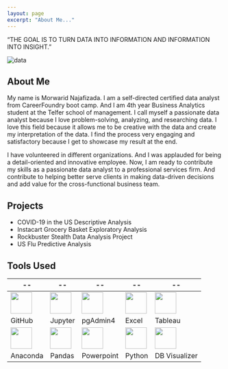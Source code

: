 ```yaml
---
layout: page
excerpt: "About Me..."
---
```




“THE GOAL IS TO TURN DATA INTO INFORMATION AND INFORMATION INTO INSIGHT.”

![data](https://morwarid1.github.io/images/data-analytics.jpg)


## About Me
My name is Morwarid Najafizada. I am a self-directed certified data analyst from CareerFoundry boot camp. And I am 4th year Business Analytics student at the Telfer school of management. I call myself a passionate data analyst because I love problem-solving, analyzing, and researching data. I love this field because it allows me to be creative with the data and create my interpretation of the data. I find the process very engaging and satisfactory because I get to showcase my result at the end.

I have volunteered in different organizations. And I was applauded for being a detail-oriented and innovative employee. Now, I am ready to contribute my skills as a passionate data analyst to a professional services firm. And contribute to helping better serve clients in making data-driven decisions and add value for the cross-functional business team. 

## Projects

- COVID-19 in the US Descriptive Analysis
- Instacart Grocery Basket Exploratory Analysis 
- Rockbuster Stealth Data Analysis Project
- US Flu Predictive Analysis

## Tools Used 

 --|--|--|--|--|
---------------| ----------------- |----------------|------------|------|
<img src="https://morwarid1.github.io/images/Tools/Github.png" width="50">| <img src="https://morwarid1.github.io/images/Tools/Jupyter-Notebook.png" width="50"> | <img src="https://morwarid1.github.io/images/Tools/pgAdmin4.png" width="50">|<img src="https://morwarid1.github.io/images/Tools/Microsoft-Excel.png" width="50"> |<img src="https://morwarid1.github.io/images/Tools/Tableau.png" width="50"> |
GitHub | Jupyter |pgAdmin4 | Excel | Tableau |
<img src="https://morwarid1.github.io/images/Tools/Anaconda.png" width="50">| <img src="https://morwarid1.github.io/images/Tools/Pandas.png" width="50"> |<img src="https://morwarid1.github.io/images/Tools/Microsoft-Powerpoint.png" width="50"> |<img src="https://morwarid1.github.io/images/Tools/Python.png" width="50"> |<img src="https://morwarid1.github.io/images/Tools/DB-Visualizer.png" width="50"> | 
Anaconda | Pandas | Powerpoint | Python | DB Visualizer |
 




